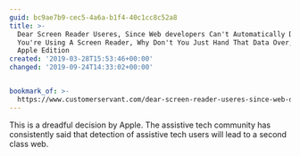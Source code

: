 ```yaml
---
guid: bc9ae7b9-cec5-4a6a-b1f4-40c1cc8c52a8
title: >-
  Dear Screen Reader Useres, Since Web developers Can't Automatically Detect If
  You're Using A Screen Reader, Why Don't You Just Hand That Data Over, The
  Apple Edition
created: '2019-03-28T15:53:46+00:00'
changed: '2019-09-24T14:33:02+00:00'


bookmark_of: >-
  https://www.customerservant.com/dear-screen-reader-useres-since-web-developers-cant-automatically-detect-if-youre-using-a-screen-reader-why-dont-you-just-hand-that-data-over-the-apple-edition/
---
```


This is a dreadful decision by Apple. The assistive tech community has consistently said that detection of assistive tech users will lead to a second class web. 
